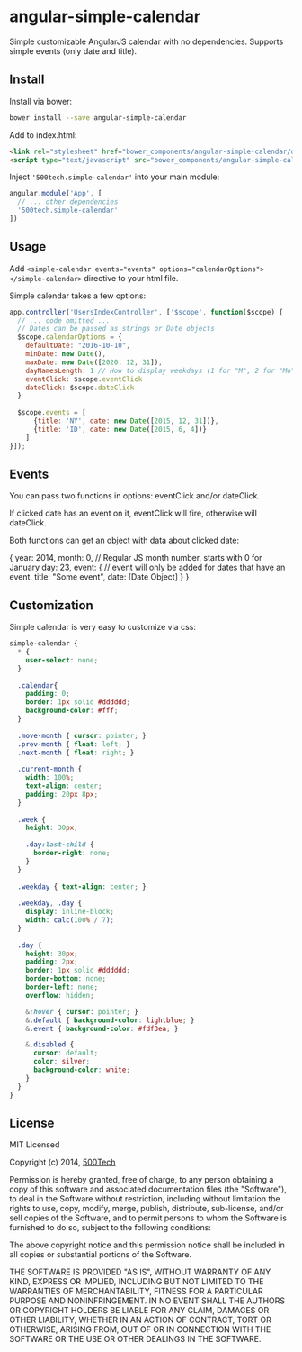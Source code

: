 # angular-simple-calendar

Simple customizable AngularJS calendar with no dependencies. Supports simple events (only date and title).


## Install

Install via bower:

```bash
bower install --save angular-simple-calendar
```

Add to index.html:

```html
<link rel="stylesheet" href="bower_components/angular-simple-calendar/dist/angular-simple-calendar.css">
<script type="text/javascript" src="bower_components/angular-simple-calendar/dist/angular-simple-calendar.js"></script>
```

Inject ``'500tech.simple-calendar'`` into your main module:

```javascript
angular.module('App', [
  // ... other dependencies
  '500tech.simple-calendar'
])
```

## Usage

Add ``<simple-calendar events="events" options="calendarOptions"></simple-calendar>`` directive to your html file.

Simple calendar takes a few options:

```javascript
app.controller('UsersIndexController', ['$scope', function($scope) {
  // ... code omitted ...
  // Dates can be passed as strings or Date objects 
  $scope.calendarOptions = {
    defaultDate: "2016-10-10",
    minDate: new Date(),
    maxDate: new Date([2020, 12, 31]),
    dayNamesLength: 1 // How to display weekdays (1 for "M", 2 for "Mo", 3 for "Mon"; 9 will show full day names; default is 1)
    eventClick: $scope.eventClick
    dateClick: $scope.dateClick
  }
  
  $scope.events = [
      {title: 'NY', date: new Date([2015, 12, 31])},
      {title: 'ID', date: new Date([2015, 6, 4])}
    ]
}]);
```

## Events

You can pass two functions in options: eventClick and/or dateClick.

If clicked date has an event on it, eventClick will fire, otherwise will dateClick.

Both functions can get an object with data about clicked date:

{
  year: 2014,
  month: 0, // Regular JS month number, starts with 0 for January
  day: 23,
  event: { // event will only be added for dates that have an event.
    title: "Some event",
    date: [Date Object]
  }
}


## Customization

Simple calendar is very easy to customize via css:

```scss
simple-calendar {
  * {
    user-select: none;
  }
  
  .calendar{
    padding: 0;
    border: 1px solid #dddddd;
    background-color: #fff;
  }
  
  .move-month { cursor: pointer; }
  .prev-month { float: left; }
  .next-month { float: right; }
  
  .current-month {
    width: 100%;
    text-align: center;
    padding: 20px 8px;
  }
  
  .week {
    height: 30px;
    
    .day:last-child {
      border-right: none;
    }
  }
  
  .weekday { text-align: center; }
  
  .weekday, .day {
    display: inline-block;
    width: calc(100% / 7);
  }
  
  .day {
    height: 30px;
    padding: 2px;
    border: 1px solid #dddddd;
    border-bottom: none;
    border-left: none;
    overflow: hidden;

    &:hover { cursor: pointer; }
    &.default { background-color: lightblue; }
    &.event { background-color: #fdf3ea; }

    &.disabled {
      cursor: default;
      color: silver;
      background-color: white;
    }
  }
}
```

## License

MIT Licensed

Copyright (c) 2014, [500Tech](http://500tech.com)

Permission is hereby granted, free of charge, to any person obtaining a copy of this software and associated
documentation files (the "Software"), to deal in the Software without restriction, including without limitation the
rights to use, copy, modify, merge, publish, distribute, sub-license, and/or sell copies of the Software, and to
permit persons to whom the Software is furnished to do so, subject to the following conditions:

The above copyright notice and this permission notice shall be included in all copies or substantial portions of the
Software.

THE SOFTWARE IS PROVIDED "AS IS", WITHOUT WARRANTY OF ANY KIND, EXPRESS OR IMPLIED, INCLUDING BUT NOT LIMITED TO THE
WARRANTIES OF MERCHANTABILITY, FITNESS FOR A PARTICULAR PURPOSE AND NONINFRINGEMENT. IN NO EVENT SHALL THE AUTHORS OR
COPYRIGHT HOLDERS BE LIABLE FOR ANY CLAIM, DAMAGES OR OTHER LIABILITY, WHETHER IN AN ACTION OF CONTRACT, TORT OR
OTHERWISE, ARISING FROM, OUT OF OR IN CONNECTION WITH THE SOFTWARE OR THE USE OR OTHER DEALINGS IN THE SOFTWARE.
